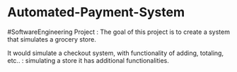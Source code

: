 # Automated-Payment-System
#SoftwareEngineering Project :
The goal of this project is to create a system that simulates a grocery store.

It would simulate a checkout system, with functionality of adding, totaling, etc.. : simulating a store it has additional functionalities.
